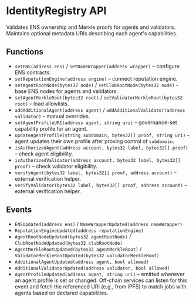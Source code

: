 # IdentityRegistry API

Validates ENS ownership and Merkle proofs for agents and validators.
Maintains optional metadata URIs describing each agent's capabilities.

## Functions

- `setENS(address ens)` / `setNameWrapper(address wrapper)` – configure ENS contracts.
- `setReputationEngine(address engine)` – connect reputation engine.
- `setAgentRootNode(bytes32 node)` / `setClubRootNode(bytes32 node)` – base ENS nodes for agents and validators.
- `setAgentMerkleRoot(bytes32 root)` / `setValidatorMerkleRoot(bytes32 root)` – load allowlists.
- `addAdditionalAgent(address agent)` / `addAdditionalValidator(address validator)` – manual overrides.
- `setAgentProfileURI(address agent, string uri)` – governance-set capability profile for an agent.
- `updateAgentProfile(string subdomain, bytes32[] proof, string uri)` – agent updates their own profile after proving control of `subdomain`.
- `isAuthorizedAgent(address account, bytes32 label, bytes32[] proof)` – check agent eligibility.
- `isAuthorizedValidator(address account, bytes32 label, bytes32[] proof)` – check validator eligibility.
- `verifyAgent(bytes32 label, bytes32[] proof, address account)` – external verification helper.
- `verifyValidator(bytes32 label, bytes32[] proof, address account)` – external verification helper.

## Events

- `ENSUpdated(address ens)` / `NameWrapperUpdated(address nameWrapper)`
- `ReputationEngineUpdated(address reputationEngine)`
- `AgentRootNodeUpdated(bytes32 agentRootNode)` / `ClubRootNodeUpdated(bytes32 clubRootNode)`
- `AgentMerkleRootUpdated(bytes32 agentMerkleRoot)` / `ValidatorMerkleRootUpdated(bytes32 validatorMerkleRoot)`
- `AdditionalAgentUpdated(address agent, bool allowed)`
- `AdditionalValidatorUpdated(address validator, bool allowed)`
- `AgentProfileUpdated(address agent, string uri)` – emitted whenever an agent profile is set or changed. Off-chain services can listen for this event and fetch the referenced URI (e.g., from IPFS) to match jobs with agents based on declared capabilities.
